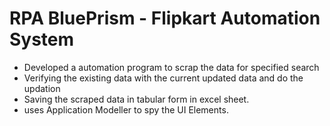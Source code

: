 # RPA BluePrism - Flipkart Automation System

- Developed a automation program to scrap the data for specified search
- Verifying the existing data with the current updated data and do the updation
- Saving the scraped data in tabular form in excel sheet.
- uses Application Modeller to spy the UI Elements.
